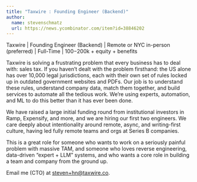 ```yaml
---
title: "Taxwire : Founding Engineer (Backend)"
author:
  name: stevenschmatz
  url: https://news.ycombinator.com/item?id=38846202
---
```

Taxwire | Founding Engineer (Backend) | Remote or NYC in-person (preferred) | Full-Time | $100-$200k + equity + benefits

Taxwire is solving a frustrating problem that every business has to deal with: sales tax. If you haven’t dealt with the problem firsthand: the US alone has over 10,000 legal jurisdictions, each with their own set of rules locked up in outdated government websites and PDFs. Our job is to understand these rules, understand company data, match them together, and build services to automate all the tedious work. We’re using experts, automation, and ML to do this better than it has ever been done.

We have raised a large initial funding round from institutional investors in Ramp, Expensify, and more, and we are hiring our first two engineers. We care deeply about intentionality around remote, async, and writing-first culture, having led fully remote teams and orgs at Series B companies.

This is a great role for someone who wants to work on a seriously painful problem with massive TAM, and someone who loves reverse engineering, data-driven “expert + LLM” systems, and who wants a core role in building a team and company from the ground up.

Email me (CTO) at steven+hn@taxwire.co.

